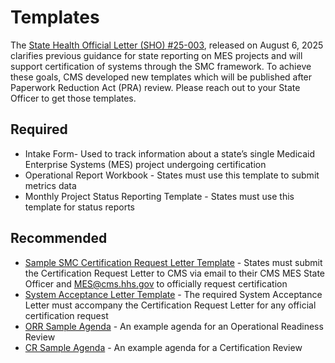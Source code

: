 # Templates

The [State Health Official Letter (SHO) #25-003](https://www.medicaid.gov/federal-policy-guidance/downloads/sho25003.pdf), released on August 6, 2025 clarifies previous guidance for state reporting on MES projects and will support certification of systems through the SMC framework. To achieve these goals, CMS developed new templates which will be published after Paperwork Reduction Act (PRA) review. Please reach out to your State Officer to get those templates.

## Required
- Intake Form- Used to track information about a state’s single Medicaid Enterprise Systems (MES) project undergoing certification
- Operational Report Workbook - States must use this template to submit metrics data
- Monthly Project Status Reporting Template - States must use this template for status reports

## Recommended
- [Sample SMC Certification Request Letter Template](../Sample_SMC_Certification_Request_Letter_Template.docx) - States must submit the Certification Request Letter to CMS via email to their CMS MES State Officer and MES@cms.hhs.gov to officially request certification
- [System Acceptance Letter Template](../SMC%20System%20Acceptance%20Letter%20Sample_v2.docx) - The required System Acceptance Letter must accompany the Certification Request Letter for any official certification request
- [ORR Sample Agenda](../ORR%20Sample%20Agenda.docx) - An example agenda for an Operational Readiness Review
- [CR Sample Agenda](../CR%20Sample%20Agenda.docx) - An example agenda for a Certification Review
